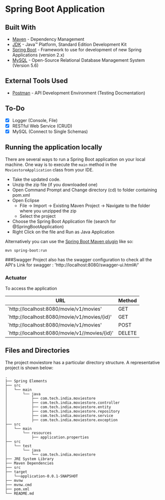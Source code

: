 # Spring Boot Application

## Built With

* 	[Maven](https://maven.apache.org/) - Dependency Management
* 	[JDK](http://www.oracle.com/technetwork/java/javase/downloads/jdk8-downloads-2133151.html) - Java™ Platform, Standard Edition Development Kit 
* 	[Spring Boot](https://spring.io/projects/spring-boot) - Framework to use for development of new Spring Applications (version 2.x)
* 	[MySQL](https://www.mysql.com/) - Open-Source Relational Database Management System (Version 5.6)

## External Tools Used

* [Postman](https://www.getpostman.com/) - API Development Environment (Testing Docmentation)

## To-Do

- [x] Logger (Console, File)
- [x] RESTful Web Service (CRUD)
- [X] MySQL (Connect to Single Schemas)

## Running the application locally

There are several ways to run a Spring Boot application on your local machine. One way is to execute the `main` method in the `MoviestoreApplication` class from your IDE.

- Take the updated code.
- Unzip the zip file (if you downloaded one)
- Open Command Prompt and Change directory (cd) to folder containing pom.xml
- Open Eclipse 
   - File -> Import -> Existing Maven Project -> Navigate to the folder where you unzipped the zip
   - Select the project
- Choose the Spring Boot Application file (search for @SpringBootApplication)
- Right Click on the file and Run as Java Application

Alternatively you can use the [Spring Boot Maven plugin](https://docs.spring.io/spring-boot/docs/current/reference/html/build-tool-plugins-maven-plugin.html) like so:

```shell
mvn spring-boot:run
```
###Swagger 
Project also has the swagger configuration to check all the API's
Link for swagger : 'http://localhost:8080/swagger-ui.html#/'

### Actuator

To access the application

|  URL                                                                                 |  Method |
|--------------------------------------------------------------------------------------|---------|
|`http://localhost:8080/movie/v1/movies'  						                       |   GET   |
|`http://localhost:8080/movie/v1/movies/{id}'                                          |   GET   |
|`http://localhost:8080/movie/v1/movies'    	                                       |   POST  |
|`http://localhost:8080/movie/v1//movies/{id}'                                         |   DELETE|



## Files and Directories

The project moviestore has a particular directory structure. A representative project is shown below:

```
.
├── Spring Elements
├── src
│   └── main
│       └── java
│           ├── com.tech.india.moviestore
│           ├── com.tech.india.moviestore.controller
│           ├── com.tech.india.moviestore.entity
│           ├── com.tech.india.moviestore.repository
│           ├── com.tech.india.moviestore.service
│           ├── com.tech.india.moviestore.exception
├── src
│   └── main
│       └── resources
│           ├── application.properties
├── src
│   └── test
│       └── java
│           └── com.tech.india.moviestore
├── JRE System Library
├── Maven Dependencies
├── src
├── target
│   └──application-0.0.1-SNAPSHOT
├── mvnw
├── mvnw.cmd
├── pom.xml
└── README.md
